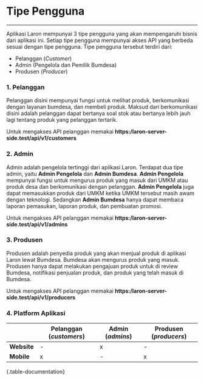 # Tipe Pengguna
---

Aplikasi Laron mempunyai 3 tipe pengguna yang akan mempengaruhi bisnis dari aplikasi ini. Setiap tipe pengguna mempunyai akses API yang berbeda sesuai dengan tipe pengguna. Tipe pengguna tersebut terdiri dari:

- Pelanggan (_Customer_)
- Admin (Pengelola dan Pemilik Bumdesa)
- Produsen (_Producer_)

### 1. Pelanggan

Pelanggan disini mempunyai fungsi untuk melihat produk, berkomunikasi dengan layanan bumdesa, dan membeli produk. Maksud dari berkomunikasi disini adalah pelanggan dapat bertanya soal stok atau bertanya lebih jauh lagi tentang produk yang pelanggan tertarik.

Untuk mengakses API pelanggan memakai **https:/laron-server-side.test/api/v1/customers**

### 2. Admin

Admin adalah pengelola tertinggi dari aplikasi Laron. Terdapat dua tipe admin, yaitu **Admin Pengelola** dan **Admin Bumdesa**. **Admin Pengelola** mempunyai fungsi untuk mengurus produk yang masuk dari UMKM atau produk desa dan berkomunikasi dengan pelanggan. **Admin Pengelola** juga dapat memasukkan produk dari UMKM ketika UMKM tersebut masih awam dengan teknologi. Sedangkan **Admin Bumdesa** hanya dapat membaca laporan pemasukan, laporan produk, dan pembuatan promosi.

Untuk mengakses API pelanggan memakai **https:/laron-server-side.test/api/v1/admins**

### 3. Produsen

Produsen adalah penyedia produk yang akan menjual produk di aplikasi Laron lewat Bumdesa. Bumdesa akan mengurus produk yang masuk. Produsen hanya dapat melakukan pengajuan produk untuk di review Bumdesa, notifikasi penjualan produk, dan produk yang telah masuk di Bumdesa.

Untuk mengakses API pelanggan memakai **https:/laron-server-side.test/api/v1/producers**

### 4. Platform Aplikasi

|  | Pelanggan (*customers*) | Admin (*admins*) | Produsen (*producers*) |
|--|--|--|--|
| **Website** | - | x | - |
| **Mobile** | x | - | x |
{.table-documentation}

